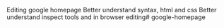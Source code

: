 Editing google homepage
Better understand syntax, html and css
Better understand inspect tools and in browser editing# google-homepage
